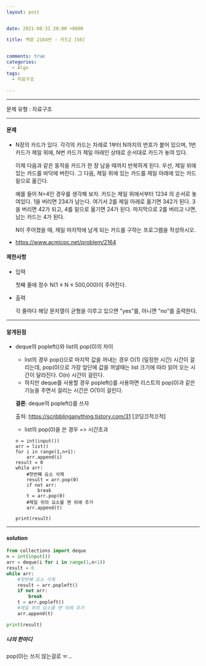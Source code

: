 ```yaml
---
layout: post


date: 2021-08-31 20:00 +0800

title: 백준 2164번 - 카드2 [50]

  
comments: true
categories: 
  - Algo
tags: 
  - 자료구조
  
---
```


---



문제 유형 : 자료구조

---

#### 문제

- N장의 카드가 있다. 각각의 카드는 차례로 1부터 N까지의 번호가 붙어 있으며, 1번 카드가 제일 위에, N번 카드가 제일 아래인 상태로 순서대로 카드가 놓여 있다.

  이제 다음과 같은 동작을 카드가 한 장 남을 때까지 반복하게 된다. 우선, 제일 위에 있는 카드를 바닥에 버린다. 그 다음, 제일 위에 있는 카드를 제일 아래에 있는 카드 밑으로 옮긴다.

  예를 들어 N=4인 경우를 생각해 보자. 카드는 제일 위에서부터 1234 의 순서로 놓여있다. 1을 버리면 234가 남는다. 여기서 2를 제일 아래로 옮기면 342가 된다. 3을 버리면 42가 되고, 4를 밑으로 옮기면 24가 된다. 마지막으로 2를 버리고 나면, 남는 카드는 4가 된다.

  N이 주어졌을 때, 제일 마지막에 남게 되는 카드를 구하는 프로그램을 작성하시오.
  
- https://www.acmicpc.net/problem/2164

#### 제한사항

- 입력

  첫째 줄에 정수 N(1 ≤ N ≤ 500,000)이 주어진다.

- 출력

  각 줄마다 해당 문자열이 균형을 이루고 있으면 "yes"를, 아니면 "no"를 출력한다.



---

#### 알게된점

- deque의 popleft()와 list의 pop(0)의 차이

  - list의 경우 pop()으로 마지막 값을 꺼내는 경우 O(1) (일정한 시간) 시간이 걸리는데, pop(0)으로 가장 앞단에 값을 꺼낼때는 list 크기에 따라 읽어 오는 시간이 달라진다. O(n) 시간이 걸린다.
  - 하지만 deque를 사용할 경우 popleft()를 사용하면 리스트의 pop(0)과 같은 기능을 주면서 걸리는 시간은 O(1)이 걸린다.

  **결론**: deque의 popleft()를 쓰자

  출처: https://scribblinganything.tistory.com/31 [코딩끄적끄적]

  - list의 pop(0)을 쓴 경우 => 시간초과

  ```
  n = int(input())
  arr = list()
  for i in range(1,n+1):
      arr.append(i)
  result = 0
  while arr:
      #첫번쨰 요소 삭제
      result = arr.pop(0)
      if not arr:
          break
      t = arr.pop(0)
      #제일 위의 요소를 맨 뒤에 추가
      arr.append(t)
  
  print(result)
  ```

  

---

#### solution

```python
from collections import deque
n = int(input())
arr = deque(i for i in range(1,n+1))
result = 0
while arr:
    #첫번쨰 요소 삭제
    result = arr.popleft()
    if not arr:
        break
    t = arr.popleft()
    #제일 위의 요소를 맨 뒤에 추가
    arr.append(t)

print(result)
```



 ##### 나의 한마디

pop(0)는 쓰지 않는걸로 ㅠ...
